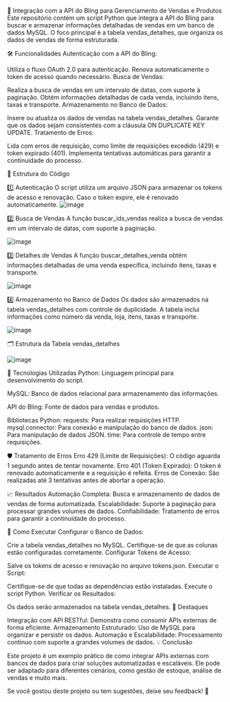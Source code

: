 🚀 Integração com a API do Bling para Gerenciamento de Vendas e Produtos
Este repositório contém um script Python que integra a API do Bling para buscar e armazenar informações detalhadas de vendas em um banco de dados MySQL. O foco principal é a tabela vendas_detalhes, que organiza os dados de vendas de forma estruturada.

🛠️ Funcionalidades
Autenticação com a API do Bling:

Utiliza o fluxo OAuth 2.0 para autenticação.
Renova automaticamente o token de acesso quando necessário.
Busca de Vendas:

Realiza a busca de vendas em um intervalo de datas, com suporte à paginação.
Obtém informações detalhadas de cada venda, incluindo itens, taxas e transporte.
Armazenamento no Banco de Dados:

Insere ou atualiza os dados de vendas na tabela vendas_detalhes.
Garante que os dados sejam consistentes com a cláusula ON DUPLICATE KEY UPDATE.
Tratamento de Erros:

Lida com erros de requisição, como limite de requisições excedido (429) e token expirado (401).
Implementa tentativas automáticas para garantir a continuidade do processo.

🧩 Estrutura do Código

1️⃣ Autenticação
O script utiliza um arquivo JSON para armazenar os tokens de acesso e renovação. Caso o token expire, ele é renovado automaticamente.
![image](https://github.com/user-attachments/assets/057a280a-56e9-4ce4-9a24-25bba3310383)

2️⃣ Busca de Vendas
A função buscar_ids_vendas realiza a busca de vendas em um intervalo de datas, com suporte à paginação.

![image](https://github.com/user-attachments/assets/f53a34f8-ef49-4999-8c22-0c9ebf51331d)

3️⃣ Detalhes de Vendas
A função buscar_detalhes_venda obtém informações detalhadas de uma venda específica, incluindo itens, taxas e transporte.

![image](https://github.com/user-attachments/assets/d20228e1-09ab-4e06-aa5e-f6c6ceb55066)


4️⃣ Armazenamento no Banco de Dados
Os dados são armazenados na tabela vendas_detalhes com controle de duplicidade. A tabela inclui informações como número da venda, loja, itens, taxas e transporte.

![image](https://github.com/user-attachments/assets/bda7a85c-1d64-462d-a589-cfd985a7a598)



🗂️ Estrutura da Tabela vendas_detalhes

![image](https://github.com/user-attachments/assets/22161dd7-62bf-42d5-b688-27ccdc7ec157)

🔧 Tecnologias Utilizadas
Python: Linguagem principal para desenvolvimento do script.

MySQL: Banco de dados relacional para armazenamento das informações.

API do Bling: Fonte de dados para vendas e produtos.

Bibliotecas Python:
requests: Para realizar requisições HTTP.
mysql.connector: Para conexão e manipulação do banco de dados.
json: Para manipulação de dados JSON.
time: Para controle de tempo entre requisições.

🛡️ Tratamento de Erros
Erro 429 (Limite de Requisições):
O código aguarda 1 segundo antes de tentar novamente.
Erro 401 (Token Expirado):
O token é renovado automaticamente e a requisição é refeita.
Erros de Conexão:
São realizadas até 3 tentativas antes de abortar a operação.

📈 Resultados
Automação Completa:
Busca e armazenamento de dados de vendas de forma automatizada.
Escalabilidade:
Suporte à paginação para processar grandes volumes de dados.
Confiabilidade:
Tratamento de erros para garantir a continuidade do processo.

📌 Como Executar
Configurar o Banco de Dados:

Crie a tabela vendas_detalhes no MySQL.
Certifique-se de que as colunas estão configuradas corretamente.
Configurar Tokens de Acesso:

Salve os tokens de acesso e renovação no arquivo tokens.json.
Executar o Script:

Certifique-se de que todas as dependências estão instaladas.
Execute o script Python.
Verificar os Resultados:

Os dados serão armazenados na tabela vendas_detalhes.
🌟 Destaques

Integração com API RESTful: Demonstra como consumir APIs externas de forma eficiente.
Armazenamento Estruturado: Uso de MySQL para organizar e persistir os dados.
Automação e Escalabilidade: Processamento contínuo com suporte a grandes volumes de dados.
💡 Conclusão

Este projeto é um exemplo prático de como integrar APIs externas com bancos de dados para criar soluções automatizadas e escaláveis. Ele pode ser adaptado para diferentes cenários, como gestão de estoque, análise de vendas e muito mais.

Se você gostou deste projeto ou tem sugestões, deixe seu feedback! 🚀


  
